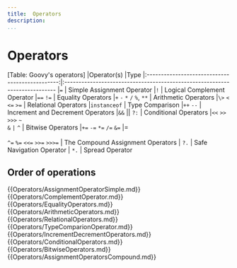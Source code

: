 ```yaml
---
title:	Operators  
description:	
...
```


# Operators

[Table: Goovy's operators]
|Operator(s)         							  |Type
|:-----------------------------------------------:|:---------------------------------------------------------------------------
|`=`	| Simple Assignment Operator
|`!`	| Logical Complement Operator
|`==`   `!=`	| Equality Operators
|`+`   `-`   `*`   `/`  `%`, `**`	| Arithmetic Operators
|`\>`   `<`   `<=`  `>=`	| Relational Operators
|`instanceof`	| Type Comparison 
|`++`  `--`	| Increment and Decrement Operators
|`&&`  &#124;&#124;   `?:`	| Conditional Operators
|`<<`   `>>`   `>>>`   `~`<br/>   `&` `|` `^`	| Bitwise Operators
|`+=`  `-=`  `*=`  `/=`  `&=`  &#124;=<br/> \
`^=`  `%=`  `<<=`  `>>=`  `>>>=`	| The Compound Assignment Operators
| `?.`	| Safe Navigation Operator
| `*.`	| Spread Operator

## Order of operations

{{Operators/AssignmentOperatorSimple.md}}  
{{Operators/ComplementOperator.md}}  
{{Operators/EqualityOperators.md}}  
{{Operators/ArithmeticOperators.md}}    
{{Operators/RelationalOperators.md}}  
{{Operators/TypeComparionOperator.md}}  
{{Operators/IncrementDecrementOperators.md}}  
{{Operators/ConditionalOperators.md}}  
{{Operators/BitwiseOperators.md}}  
{{Operators/AssignmentOperatorsCompound.md}}  

 

